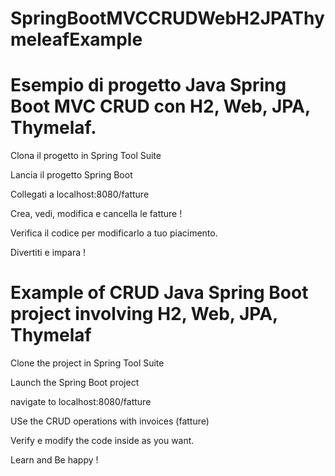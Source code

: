 # SpringBootMVCCRUDWebH2JPAThymeleafExample

# Esempio di progetto Java Spring Boot MVC CRUD  con H2, Web, JPA, Thymelaf.  

Clona il progetto in Spring Tool Suite

Lancia il progetto Spring Boot

Collegati a localhost:8080/fatture

Crea, vedi, modifica e cancella le fatture !

Verifica il codice per modificarlo a tuo piacimento. 

Divertiti e impara !




# Example of CRUD Java Spring Boot project involving H2, Web, JPA, Thymelaf

Clone the project in Spring Tool Suite

Launch the Spring Boot project 

navigate to localhost:8080/fatture

USe the CRUD operations with invoices (fatture)

Verify e modify the code inside as you want. 


Learn and Be happy !
